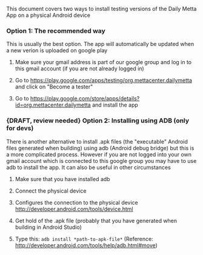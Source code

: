 

This document covers two ways to install testing versions of the Daily Metta App on a physical Android device


### Option 1: The recommended way
This is usually the best option. The app will automatically be updated when a new verion is uploaded on google play

1. Make sure your gmail address is part of our google group and log in to this gmail account (if you are not already logged in)

2. Go to https://play.google.com/apps/testing/org.mettacenter.dailymetta and click on "Become a tester"

3. Go to https://play.google.com/store/apps/details?id=org.mettacenter.dailymetta and install the app


### {DRAFT, review needed} Option 2: Installing using ADB (only for devs)
There is another alternative to install .apk files (the "executable" Android files generated when building) using adb (Android debug bridge) but this is a more complicated process. However if you are not logged into your own gmail account which is connected to this google group you may have to use adb to install the app. It can also be useful in other circumstances

1. Make sure that you have installed adb

2. Connect the physical device

3. Configures the connection to the physical device http://developer.android.com/tools/device.html

4. Get hold of the .apk file (probably that you have generated when building in Android Studio)

5. Type this: 
```adb install *path-to-apk-file*```
(Reference: http://developer.android.com/tools/help/adb.html#move)

